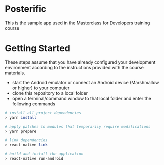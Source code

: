 # Posterific
This is the sample app used in the Masterclass for Developers training course

# Getting Started
These steps assume that you have already configured your development environment according to the instructions provided with the course materials. 

* start the Android emulator or connect an Android device (Marshmallow or higher) to your computer
* clone this repository to a local folder
* open a terminal/command window to that local folder and enter the following commands

```sh
# install all project dependencies
> yarn install

# apply patches to modules that temporarily require modifications 
> yarn prepare

# link dependencies
> react-native link

# build and install the application
> react-native run-android
```



